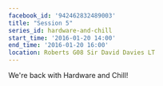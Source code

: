 ```yaml
---
facebook_id: '942462832489003'
title: "Session 5"
series_id: hardware-and-chill
start_time: '2016-01-20 14:00'
end_time: '2016-01-20 16:00'
location: Roberts G08 Sir David Davies LT
---
```


We're back with Hardware and Chill!  
